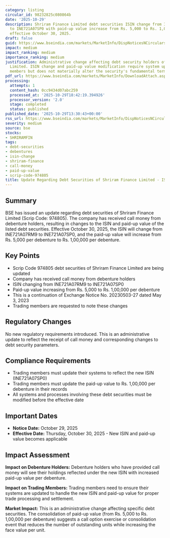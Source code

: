 ```yaml
---
category: listing
circular_id: 98232825c080864b
date: '2025-10-29'
description: Shriram Finance Limited debt securities ISIN change from INE721A07RM9
  to INE721A07SP0 with paid-up value increase from Rs. 5,000 to Rs. 1,00,000 per debenture
  effective October 30, 2025.
draft: false
guid: https://www.bseindia.com/markets/MarketInfo/DispNoticesNCirculars.aspx?Noticeid={50CEA5FC-5065-41B4-B104-9AAB15F4BEE8}&noticeno=20251029-36&dt=10/29/2025&icount=36&totcount=60&flag=0
impact: medium
impact_ranking: medium
importance_ranking: medium
justification: Administrative change affecting debt security holders of Shriram Finance
  Limited. ISIN change and paid-up value modification require system updates by trading
  members but does not materially alter the security's fundamental terms.
pdf_url: https://www.bseindia.com/markets/MarketInfo/DownloadAttach.aspx?id=20251029-36&attachedId=
processing:
  attempts: 1
  content_hash: 0cc9434d07abc259
  processed_at: '2025-10-29T18:42:19.394926'
  processor_version: '2.0'
  stage: completed
  status: published
published_date: '2025-10-29T13:30:43+00:00'
rss_url: https://www.bseindia.com/markets/MarketInfo/DispNoticesNCirculars.aspx?Noticeid={50CEA5FC-5065-41B4-B104-9AAB15F4BEE8}&noticeno=20251029-36&dt=10/29/2025&icount=36&totcount=60&flag=0
severity: medium
source: bse
stocks:
- SHRIRAMFIN
tags:
- debt-securities
- debentures
- isin-change
- shriram-finance
- call-money
- paid-up-value
- scrip-code-974805
title: Update Regarding Debt Securities of Shriram Finance Limited - ISIN Change
---
```


## Summary

BSE has issued an update regarding debt securities of Shriram Finance Limited (Scrip Code: 974805). The company has received call money from debenture holders, resulting in changes to the ISIN and paid-up value of the listed debt securities. Effective October 30, 2025, the ISIN will change from INE721A07RM9 to INE721A07SP0, and the paid-up value will increase from Rs. 5,000 per debenture to Rs. 1,00,000 per debenture.

## Key Points

- Scrip Code 974805 debt securities of Shriram Finance Limited are being updated
- Company has received call money from debenture holders
- ISIN changing from INE721A07RM9 to INE721A07SP0
- Paid-up value increasing from Rs. 5,000 to Rs. 1,00,000 per debenture
- This is a continuation of Exchange Notice No. 20230503-27 dated May 3, 2023
- Trading members are requested to note these changes

## Regulatory Changes

No new regulatory requirements introduced. This is an administrative update to reflect the receipt of call money and corresponding changes to debt security parameters.

## Compliance Requirements

- Trading members must update their systems to reflect the new ISIN (INE721A07SP0)
- Trading members must update the paid-up value to Rs. 1,00,000 per debenture in their records
- All systems and processes involving these debt securities must be modified before the effective date

## Important Dates

- **Notice Date:** October 29, 2025
- **Effective Date:** Thursday, October 30, 2025 - New ISIN and paid-up value becomes applicable

## Impact Assessment

**Impact on Debenture Holders:** Debenture holders who have provided call money will see their holdings reflected under the new ISIN with increased paid-up value per debenture.

**Impact on Trading Members:** Trading members need to ensure their systems are updated to handle the new ISIN and paid-up value for proper trade processing and settlement.

**Market Impact:** This is an administrative change affecting specific debt securities. The consolidation of paid-up value (from Rs. 5,000 to Rs. 1,00,000 per debenture) suggests a call option exercise or consolidation event that reduces the number of outstanding units while increasing the face value per unit.